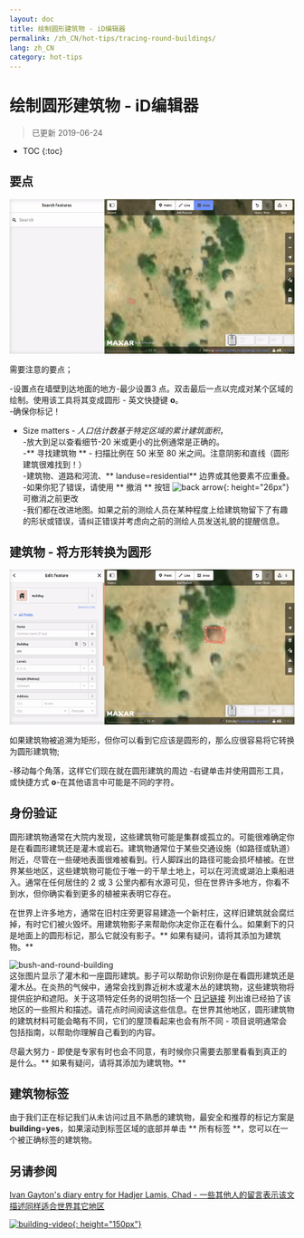```yaml
---
layout: doc
title: 绘制圆形建筑物 - iD编辑器
permalink: /zh_CN/hot-tips/tracing-round-buildings/
lang: zh_CN
category: hot-tips
---
```


绘制圆形建筑物 - iD编辑器
============

> 已更新 2019-06-24

- TOC
{:toc}

要点
----------

![Round Buildings][]


需要注意的要点；  

-设置点在墙壁到达地面的地方-最少设置3 点。双击最后一点以完成对某个区域的绘制。使用该工具将其变成圆形 - 英文快捷键 **o**。  
-确保你标记！  
- Size matters - *人口估计数基于特定区域的累计建筑面积*，  
-放大到足以查看细节-20 米或更小的比例通常是正确的。  
-** 寻找建筑物 ** - 扫描比例在 50 米至 80 米之间。注意阴影和直线（圆形建筑很难找到！）  
-建筑物、道路和河流、** landuse=residential** 边界或其他要素不应重叠。  
-如果你犯了错误，请使用 ** 撤消 ** 按钮 ![back arrow]{: height="26px"} 可撤消之前更改  
-我们都在改进地图。如果之前的测绘人员在某种程度上给建筑物留下了有趣的形状或错误，请纠正错误并考虑向之前的测绘人员发送礼貌的提醒信息。  

建筑物 - 将方形转换为圆形
-------------------------------------

![Square to round][]  

如果建筑物被追溯为矩形，但你可以看到它应该是圆形的，那么应很容易将它转换为圆形建筑物;

-移动每个角落，这样它们现在就在圆形建筑的周边
-右键单击并使用圆形工具，或快捷方式 **o**-在其他语言中可能是不同的字符。  

身份验证
---------------

圆形建筑物通常在大院内发现，这些建筑物可能是集群或孤立的。可能很难确定你是在看圆形建筑还是灌木或岩石。建筑物通常位于某些交通设施（如路径或轨道）附近，尽管在一些硬地表面很难被看到。行人脚踩出的路径可能会损坏植被。在世界某些地区，这些建筑物可能位于唯一的干旱土地上，可以在河流或湖泊上乘船进入。通常在任何居住的 2 或 3 公里内都有水源可见，但在世界许多地方，你看不到水，但你确实看到更多的植被来表明它存在。  

在世界上许多地方，通常在旧村庄旁更容易建造一个新村庄，这样旧建筑就会腐烂掉，有时它们被火毁坏。用建筑物影子来帮助你决定你正在看什么。如果剩下的只是地面上的圆形标记，那么它就没有影子。** 如果有疑问，请将其添加为建筑物。**  

![bush-and-round-building][]  
这张图片显示了灌木和一座圆形建筑。影子可以帮助你识别你是在看圆形建筑还是灌木丛。在炎热的气候中，通常会找到靠近树木或灌木丛的建筑物，这些建筑物将提供庇护和遮阳。关于这项特定任务的说明包括一个 [日记链接](https://www.openstreetmap.org/user/IvanGayton/diary/38612) 列出谁已经拍了该地区的一些照片和描述。请花点时间阅读这些信息。在世界其他地区，圆形建筑物的建筑材料可能会略有不同，它们的屋顶看起来也会有所不同 - 项目说明通常会包括指南，以帮助你理解自己看到的内容。  

尽最大努力 - 即使是专家有时也会不同意，有时候你只需要去那里看看到真正的是什么。** 如果有疑问，请将其添加为建筑物。**  

建筑物标签
-------------

由于我们正在标记我们从未访问过且不熟悉的建筑物，最安全和推荐的标记方案是 **building**=**yes**，如果滚动到标签区域的底部并单击 ** 所有标签 **，您可以在一个被正确标签的建筑物。

另请参阅  
---------

[Ivan Gayton's diary entry for Hadjer Lamis, Chad - 一些其他人的留言表示该文描述同样适合世界其它地区](https://www.openstreetmap.org/user/IvanGayton/diary/38612)

[![building-video]{: height="150px"}](https://www.youtube.com/watch?v=VPJz-AucqF4&index=7&list=PLb9506_-6FMHZ3nwn9heri3xjQKrSq1hN "Humanitarian OpenStreetMap 小组教程视频 - 添加一个新建筑物到OpenStreetMap")  


[keymon]:/images/hot-tips/keymon.png
[Round Buildings]: /images/hot-tips/round_building.gif "演示绘制一个圆形建筑物"
[Square to round]: /images/hot-tips/square-round-building.gif "演示如何将方形建筑物转变为圆形"  
[bush-and-round-building]: /images/hot-tips/bush-and-round-building.png "灌木丛旁的圆形建筑物"
[back arrow]: /images/beginner/back-arrow.png "Undo"
[building-video]: /images/hot-tips/building-video.png "Humanitarian OpenStreetMap小组教程视频 - 添加一个新建筑物到OpenStreetMap"